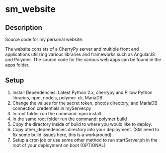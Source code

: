 # sm_website

## Description
Source code for my personal website.

The website consists of a CherryPy server and multiple front end applications utilizing various libraries and frameworks such as AngularJS and Polymer.  The source code for the various web apps can be found in the apps folder.

## Setup
1. Install Dependencies:  Latest Python 2.x, cherrypy and Pillow Python libraries, npm, nodejs, polymer-cli, MariaDB
2. Change the values for the secret token, photos directory, and MariaDB connection credentials in myServer.py
3. In root folder run the command:  npm install
4. In the same root folder run the command:  polymer build
5. Copy the directory inside of build to where you would like to deploy.
6.  Copy other_dependencies directory into your deployment. (Still need to fix some build issues here, this is a workaround).
7. Setup a cron job or use some other method to run startServer.sh in the root of your deployment on boot (OPTIONAL)
